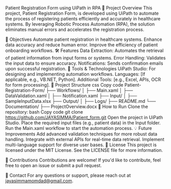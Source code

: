 Patient Registration Form using UiPath in RPA
🚀 Project Overview
This project, Patient Registration Form, is developed using UiPath to automate the process of registering patients efficiently and accurately in healthcare systems. By leveraging Robotic Process Automation (RPA), the solution eliminates manual errors and accelerates the registration process.

🎯 Objectives
Automate patient registration in healthcare systems.
Enhance data accuracy and reduce human error.
Improve the efficiency of patient onboarding workflows.
🛠️ Features
Data Extraction: Automates the retrieval of patient information from input forms or systems.
Error Handling: Validates the input data to ensure accuracy.
Notifications: Sends confirmation emails upon successful registration.
🔧 Tools & Technologies
UiPath Studio: For designing and implementing automation workflows.
Languages: [If applicable, e.g., VB.NET, Python].
Additional Tools: [e.g., Excel, APIs, OCR for form processing].
📁 Project Structure
css
Copy code
Patient-Registration-Form/
├── Workflows/
│   ├── Main.xaml
│   ├── DataValidation.xaml
│   ├── Notification.xaml
├── Input/
│   ├── SampleInputData.xlsx
├── Output/
│   ├── Logs/
├── README.md
└── Documentation/
    ├── ProjectOverview.docx
🚦 How to Run
Clone the repository:
bash
Copy code
git clone https://github.com/JAYASIMMA/Patient_form.git
Open the project in UiPath Studio.
Place the required input files (e.g., patient data) in the Input folder.
Run the Main.xaml workflow to start the automation process.
💡 Future Improvements
Add advanced validation techniques for more robust data handling.
Integrate with external APIs for real-time data retrieval.
Implement multi-language support for diverse user bases.
📜 License
This project is licensed under the MIT License. See the LICENSE file for more information.

🤝 Contributions
Contributions are welcome! If you'd like to contribute, feel free to open an issue or submit a pull request.

📧 Contact
For any questions or support, please reach out at jayasimmamomdad@gmail.com.

